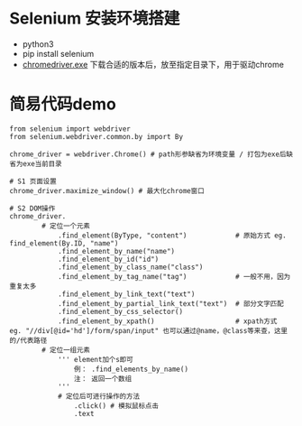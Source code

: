 # Selenium 安装环境搭建
* python3
* pip install selenium
* <a href="https://npm.taobao.org/mirrors/chromedriver/"> chromedriver.exe</a> 下载合适的版本后，放至指定目录下，用于驱动chrome

# 简易代码demo
    from selenium import webdriver
    from selenium.webdriver.common.by import By

    chrome_driver = webdriver.Chrome() # path形参缺省为环境变量 / 打包为exe后缺省为exe当前目录

    # S1 页面设置
    chrome_driver.maximize_window() # 最大化chrome窗口

    # S2 DOM操作
    chrome_driver.
            # 定位一个元素
                .find_element(ByType, "content")            # 原始方式 eg. find_element(By.ID, "name")
                .find_element_by_name("name")
                .find_element_by_id("id")
                .find_element_by_class_name("class")
                .find_element_by_tag_name("tag")            # 一般不用，因为重复太多
                .find_element_by_link_text("text")
                .find_element_by_partial_link_text("text")  # 部分文字匹配
                .find_element_by_css_selector()
                .find_element_by_xpath()                    # xpath方式  eg. "//div[@id='hd']/form/span/input" 也可以通过@name，@class等来查，这里的/代表路径
            # 定位一组元素
                ''' element加个s即可
                    例： .find_elements_by_name()
                    注： 返回一个数组
                '''
                # 定位后可进行操作的方法
                    .click() # 模拟鼠标点击
                    .text